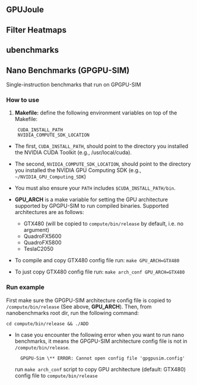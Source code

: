 ## GPUJoule

## Filter Heatmaps

## ubenchmarks

## Nano Benchmarks (GPGPU-SIM)
Single-instruction benchmarks that run on GPGPU-SIM

### How to use

1) **Makefile:** define the following environment variables on top of the Makefile:

        CUDA_INSTALL_PATH
        NVIDIA_COMPUTE_SDK_LOCATION

* The first, ```CUDA_INSTALL_PATH```, should point to the directory you installed
  the NVIDIA CUDA Toolkit (e.g., /usr/local/cuda).

* The second, ```NVIDIA_COMPUTE_SDK_LOCATION```, should point to the directory you
  installed the NVIDIA GPU Computing SDK (e.g., ```~/NVIDIA_GPU_Computing_SDK```)

* You must also ensure your ```PATH``` includes ```$CUDA_INSTALL_PATH/bin```.


* **GPU_ARCH** is a make variable for setting the GPU architecture supported by GPGPU-SIM to run compiled binaries. Supported architectures are as follows:

   * GTX480 (will be copied to ```compute/bin/release``` by default, i.e. no argument)
   * QuadroFX5600 
   * QuadroFX5800  
   * TeslaC2050 

* To compile and copy GTX480 config file run: ```make GPU_ARCH=GTX480```

* To just copy GTX480 config file run: ```make arch_conf GPU_ARCH=GTX480```

### Run example
First make sure the GPGPU-SIM architecture config file is copied to ```/compute/bin/release``` (See above, **GPU_ARCH**). Then, from nanobenchmarks root dir, run the following command:

```cd compute/bin/release && ./ADD```

* In case you encounter the following error when you want to run nano benchmarks, it means the GPGPU-SIM architecture config file is not in ```/compute/bin/release```.

        GPGPU-Sim \** ERROR: Cannot open config file 'gpgpusim.config'

   run ```make arch_conf``` script to copy GPU architecture (default: GTX480) config file to ```compute/bin/release```
